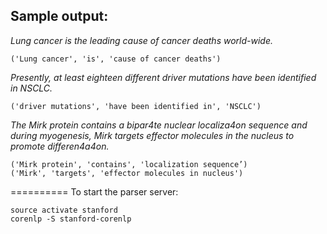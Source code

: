## Sample output:

_Lung cancer is the leading cause of cancer deaths world-wide._
```
('Lung cancer', 'is', 'cause of cancer deaths')
```

_Presently, at least eighteen different driver mutations have been identified in NSCLC._
```
('driver mutations', 'have been identified in', 'NSCLC')
```

_The Mirk protein contains a bipar4te nuclear localiza4on sequence and during myogenesis, Mirk targets effector molecules in the nucleus to promote differen4a4on._
```
('Mirk protein', 'contains', 'localization sequence’)
('Mirk', 'targets', 'effector molecules in nucleus')
```

==========
To start the parser server:
```
source activate stanford
corenlp -S stanford-corenlp
```